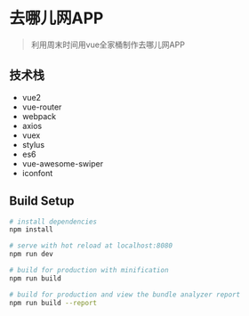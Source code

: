 # 去哪儿网APP

> 利用周末时间用vue全家桶制作去哪儿网APP

## 技术栈
- vue2
- vue-router
- webpack
- axios
- vuex
- stylus
- es6
- vue-awesome-swiper
- iconfont

## Build Setup

``` bash
# install dependencies
npm install

# serve with hot reload at localhost:8080
npm run dev

# build for production with minification
npm run build

# build for production and view the bundle analyzer report
npm run build --report
```
